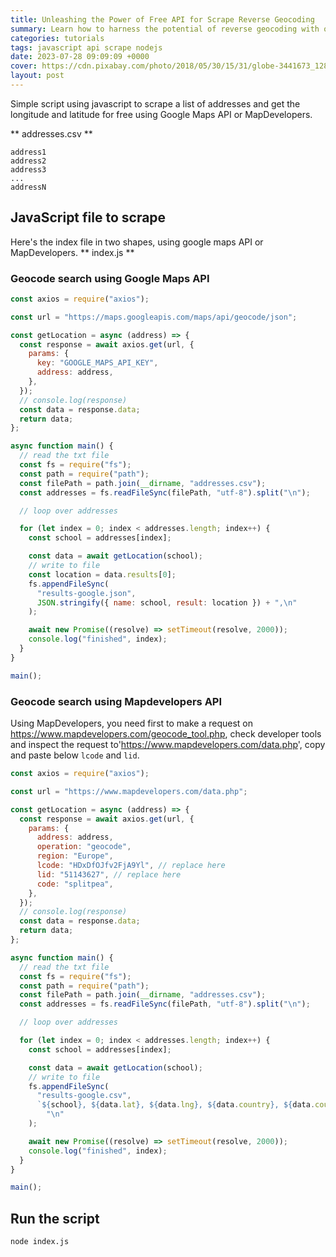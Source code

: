 ```yaml
---
title: Unleashing the Power of Free API for Scrape Reverse Geocoding
summary: Learn how to harness the potential of reverse geocoding with our beginner's guide to scraping APIs for free. Unlock the power today.
categories: tutorials
tags: javascript api scrape nodejs
date: 2023-07-28 09:09:09 +0000
cover: https://cdn.pixabay.com/photo/2018/05/30/15/31/globe-3441673_1280.jpg
layout: post
---
```


Simple script using javascript to scrape a list of addresses and get the longitude and latitude for free using Google Maps API or MapDevelopers.

** addresses.csv **

```csv
address1
address2
address3
...
addressN
```

## JavaScript file to scrape

Here's the index file in two shapes, using google maps API or MapDevelopers.
** index.js **

### Geocode search using Google Maps API

```js
const axios = require("axios");

const url = "https://maps.googleapis.com/maps/api/geocode/json";

const getLocation = async (address) => {
  const response = await axios.get(url, {
    params: {
      key: "GOOGLE_MAPS_API_KEY",
      address: address,
    },
  });
  // console.log(response)
  const data = response.data;
  return data;
};

async function main() {
  // read the txt file
  const fs = require("fs");
  const path = require("path");
  const filePath = path.join(__dirname, "addresses.csv");
  const addresses = fs.readFileSync(filePath, "utf-8").split("\n");

  // loop over addresses

  for (let index = 0; index < addresses.length; index++) {
    const school = addresses[index];

    const data = await getLocation(school);
    // write to file
    const location = data.results[0];
    fs.appendFileSync(
      "results-google.json",
      JSON.stringify({ name: school, result: location }) + ",\n"
    );

    await new Promise((resolve) => setTimeout(resolve, 2000));
    console.log("finished", index);
  }
}

main();
```

### Geocode search using Mapdevelopers API

Using MapDevelopers, you need first to make a request on https://www.mapdevelopers.com/geocode_tool.php, check developer tools and inspect the request to'https://www.mapdevelopers.com/data.php', copy and paste below `lcode` and `lid`.

```js
const axios = require("axios");

const url = "https://www.mapdevelopers.com/data.php";

const getLocation = async (address) => {
  const response = await axios.get(url, {
    params: {
      address: address,
      operation: "geocode",
      region: "Europe",
      lcode: "HDxDfOJfv2FjA9Yl", // replace here
      lid: "51143627", // replace here
      code: "splitpea",
    },
  });
  // console.log(response)
  const data = response.data;
  return data;
};

async function main() {
  // read the txt file
  const fs = require("fs");
  const path = require("path");
  const filePath = path.join(__dirname, "addresses.csv");
  const addresses = fs.readFileSync(filePath, "utf-8").split("\n");

  // loop over addresses

  for (let index = 0; index < addresses.length; index++) {
    const school = addresses[index];

    const data = await getLocation(school);
    // write to file
    fs.appendFileSync(
      "results-google.csv",
      `${school}, ${data.lat}, ${data.lng}, ${data.country}, ${data.county}, ${data.address}, ${data.postcode}` +
        "\n"
    );

    await new Promise((resolve) => setTimeout(resolve, 2000));
    console.log("finished", index);
  }
}

main();
```

## Run the script

```sh
node index.js
```
